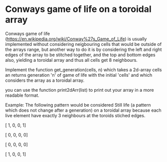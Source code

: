 # Conways game of life on a toroidal array

Conways game of life (https://en.wikipedia.org/wiki/Conway%27s_Game_of_Life) is usually implemented without considering neigbouring cells that would be outside of the arrays range, but another way to do it is by considering the left and right edges of the array to be stitched together, and the top and bottom edges also, yielding a toroidal array and thus all cells get 8 neighbours.

Implement the function get_generation(cells, n) which takes a 2d-array cells an returns generation 'n' of game of life with the initial 'cells' and which considers the array as a toroidal array.

you can use the function print2dArr(list) to print out your array in a more readable format.

Example:
The following pattern would be considered Still life (a pattern which does not change after a generation) on a toroidal array because each live element have exactly 3 neighbours at the toroids stiched edges.


[   1,   0,   0,   1]

[   0,   0,   0,   0]

[   0,   0,   0,   0]

[   1,   0,   0,   1]
